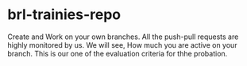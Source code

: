 # brl-trainies-repo

Create and Work on your own branches. 
All the push-pull requests are highly monitored by us.
We will see, How much you are active on your branch.
This is our one of the evaluation criteria for thhe probation.
